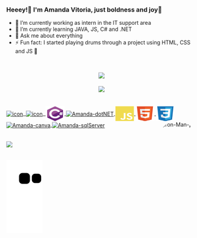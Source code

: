  ### Heeey!👋 I'm Amanda Vitoria, just boldness and joy🌟
 
 - 🔭 I’m currently working as intern in the IT support area
 - 🌱 I’m currently learning JAVA, JS, C# and .NET 
 - 💬 Ask me about everything
 - ⚡ Fun fact: I started playing drums through a project using HTML, CSS and JS 🤘
 <br>
 <br>
 <div align="center">
   <a href="https://github.com/amandavmiranda">
   <img height="180em" src="https://github-readme-stats.vercel.app/api?username=amandavmiranda&show_icons=true&theme=radical&include_all_commits=true&count_private=true"/><br><br>
   <img height="180em" src="https://github-readme-stats.vercel.app/api/top-langs/?username=amandavmiranda&layout=compact&langs_count=7&theme=radical"/>
 </div>
   
  
 <br>
 <div style="display: inline_block"><br>
   <img align="center" alt="icon" width="50" height="40" src="https://techstack-generator.vercel.app/java-icon.svg">&nbsp;
   <img align="center" alt="icon" width="50" height="40" src="https://techstack-generator.vercel.app/python-icon.svg">&nbsp;
   <img align="center" alt="Amanda-Csharp" height="40" width="50" src="https://raw.githubusercontent.com/devicons/devicon/master/icons/csharp/csharp-original.svg">
   <img align="center" alt="Amanda-dotNET" height="40" width="50" src="https://cdn.jsdelivr.net/gh/devicons/devicon/icons/dotnetcore/dotnetcore-original.svg">
   <img align="center" alt="Amanda-Js" height="40" width="50" src="https://raw.githubusercontent.com/devicons/devicon/master/icons/javascript/javascript-plain.svg">
   <img align="center" alt="Amanda-HTML" height="40" width="50" src="https://raw.githubusercontent.com/devicons/devicon/master/icons/html5/html5-original.svg">
   <img align="center" alt="Amanda-CSS" height="40" width="50" src="https://raw.githubusercontent.com/devicons/devicon/master/icons/css3/css3-original.svg">
   <img align="center" alt="Amanda-canva" height="40" width="50" src="https://cdn.jsdelivr.net/gh/devicons/devicon/icons/canva/canva-original.svg">
   <img align="center" alt="Amanda-sqlServer" height="60" width="70" src="https://cdn.jsdelivr.net/gh/devicons/devicon/icons/microsoftsqlserver/microsoftsqlserver-plain-wordmark.svg">
   <img align="right" alt="Iron-Man-pic" height="150" style="border-radius:50px;" src="https://media.tenor.com/FoHS_atXExgAAAAd/ironman-jarvis.gif">
 </div>
  
 <br> 
 <br>
 <div>
    <a href = "mailto:amanda.vmiranda009@gmail.com"><img src="https://img.shields.io/badge/Gmail-D14836?style=for-the-badge&logo=gmail&logoColor=white" target="_blank"></a><br><br>
   
   ![Snake animation](https://github.com/amandavmiranda/amandavmiranda/blob/output/github-contribution-grid-snake.svg)
 
  </div>
